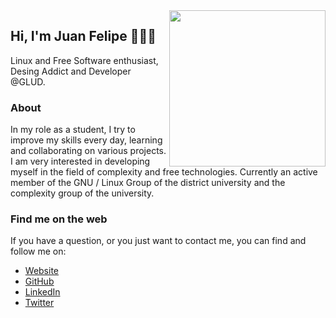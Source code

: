 <img align='right' src="https://64.media.tumblr.com/tumblr_mc0otzjZAM1r1rrxzo1_500.gif" widht=300 height=250>

## Hi, I'm Juan Felipe 👨🏻‍💻

Linux and Free Software enthusiast, Desing Addict and Developer @GLUD.

### About

In my role as a student, I try to improve my skills every day, learning and collaborating on various projects. I am very interested in developing myself in the field of complexity and free technologies. Currently an active member of the GNU / Linux Group of the district university and the complexity group of the university.

### Find me on the web

If you have a question, or you just want to contact me, you can find and follow me on:

 - [Website](https://juferoga.github.io/JuanFelipeCV/) 
 - [GitHub](https://github.com/Juferoga)
 - [LinkedIn](https://www.linkedin.com/in/Juferoga/)
 - [Twitter](https://twitter.com/JuanFelipe_61)

<!--
**Juferoga/Juferoga** is a ✨ _special_ ✨ repository because its `README.md` (this file) appears on your GitHub profile.

Here are some ideas to get you started:

- 🔭 I’m currently working on ...
- 🌱 I’m currently learning ...
- 👯 I’m looking to collaborate on ...
- 🤔 I’m looking for help with ...
- 💬 Ask me about ...
- 📫 How to reach me: ...
- 😄 Pronouns: ...
- ⚡ Fun fact: ...
-->
